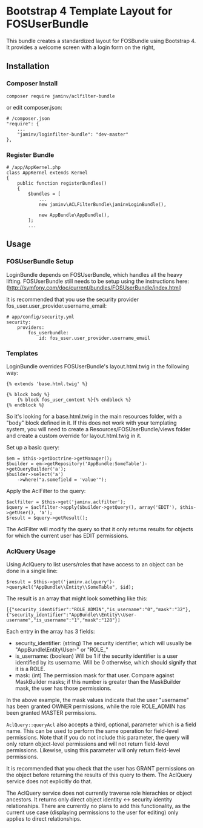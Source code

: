 # Bootstrap 4 Template Layout for FOSUserBundle

This bundle creates a standardized layout for FOSBundle using Bootstrap 4.
It provides a welcome screen with a login form on the right, 

## Installation

### Composer Install

    composer require jaminv/aclfilter-bundle

or edit composer.json:

    # /composer.json
    "require": {
        ...
        "jaminv/loginfilter-bundle": "dev-master"
    },

### Register Bundle

    # /app/AppKernel.php
    class AppKernel extends Kernel
    {
        public function registerBundles()
        {
            $bundles = [
                ...
                new jaminv\ACLFilterBundle\jaminvLoginBundle(),

                new AppBundle\AppBundle(),
            ];
            ...

## Usage

### FOSUserBundle Setup

LoginBundle depends on FOSUserBundle, which handles all the heavy lifting. 
FOSUserBundle still needs to be setup using the instructions here:
(http://symfony.com/doc/current/bundles/FOSUserBundle/index.html)

It is recommended that you use the security provider fos_user.user_provider.username_email:

    # app/config/security.yml
    security:
        providers:
            fos_userbundle:
                id: fos_user.user_provider.username_email

### Templates

LoginBundle overrides FOSUserBundle's layout.html.twig in the following way:

    {% extends 'base.html.twig' %}

    {% block body %}
        {% block fos_user_content %}{% endblock %}
    {% endblock %}

So it's looking for a base.html.twig in the main resources folder, with a "body" block
defined in it.  If this does not work with your templating system, you will need to create
a Resources/FOSUserBundle/views folder and create a custom override for layout.html.twig
in it.





Set up a basic query:

    $em = $this->getDoctrine->getManager();
    $builder = em->getRepository('AppBundle:SomeTable')->getQueryBuilder('a');
    $builder->select('a')
        ->where("a.somefield = 'value'");

Apply the AclFilter to the query:

    $aclfilter = $this->get('jaminv.aclfilter');
    $query = $aclfilter->apply($builder->getQuery(), array('EDIT'), $this->getUser(), 'a');
    $result = $query->getResult();

The AclFilter will modify the query so that it only returns results for objects
for which the current user has EDIT permissions.

### AclQuery Usage

Using AclQuery to list users/roles that have access to an object can be done
in a single line:

    $result = $this->get('jaminv.aclquery')->queryAcl("AppBundle\\Entity\\SomeTable", $id);

The result is an array that might look something like this:

    [{"security_identifier":"ROLE_ADMIN","is_username":"0","mask":"32"},
    {"security_identifier":"AppBundle\\Entity\\User-username","is_username":"1","mask":"128"}]

Each entry in the array has 3 fields:

* security_identifier: (string) The security identifier, which will usually be "AppBundle\\Entity\\User-<username>" or "ROLE_<role>"
* is_username: (boolean) Will be 1 if the security identifier is a user identified by its username.  Will be 0 otherwise, which should signify that it is a ROLE.
* mask: (int) The permission mask for that user. Compare against MaskBuilder masks; if this number is greater than the MaskBuilder mask, the user has those permissions.

In the above example, the mask values indicate that the user "username" has been
granted OWNER permissions, while the role ROLE_ADMIN has been granted MASTER
permissions.

`AclQuery::queryAcl` also accepts a third, optional, parameter which is a field
name.  This can be used to perform the same operation for field-level permissions.
Note that if you do not include this parameter, the query will only return
object-level permissions and will not return field-level permissions.  Likewise,
using this parameter will only return field-level permissions.

It is recommended that you check that the user has GRANT permissions on
the object before returning the results of this query to them.  The AclQuery
service does not explicitly do that.

The AclQuery service does not currently traverse role hierachies or object ancestors.
It returns only direct object identity <-> security identity relationships.
There are currently no plans to add this functionality, as the current use
case (displaying permissions to the user for editing) only applies to direct
relationships.
